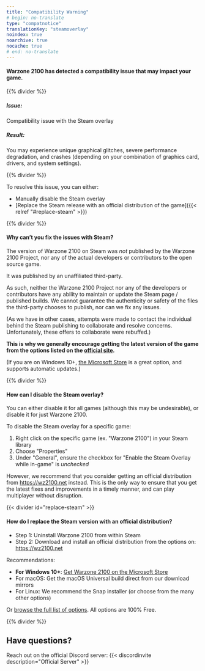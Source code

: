 ```yaml
---
title: "Compatibility Warning"
# begin: no-translate
type: "compatnotice"
translationKey: "steamoverlay"
noindex: true
noarchive: true
nocache: true
# end: no-translate
---
```


#### Warzone 2100 has detected a compatibility issue that may impact your game.

{{% divider %}}

##### Issue:
Compatibility issue with the Steam overlay

##### Result:
You may experience unique graphical glitches, severe performance degradation, and crashes (depending on your combination of graphics card, drivers, and system settings).

{{% divider %}}

To resolve this issue, you can either:
- Manually disable the Steam overlay
- [Replace the Steam release with an official distribution of the game]({{< relref "#replace-steam" >}})

{{% divider %}}

#### Why can’t you fix the issues with Steam?

The version of Warzone 2100 on Steam was _not_ published by the Warzone 2100 Project, nor any of the actual developers or contributors to the open source game.

It was published by an unaffiliated third-party.

As such, neither the Warzone 2100 Project nor any of the developers or contributors have any ability to maintain or update the Steam page / published builds. We cannot guarantee the authenticity or safety of the files the third-party chooses to publish, nor can we fix any issues.

(As we have in other cases, attempts were made to contact the individual behind the Steam publishing to collaborate and resolve concerns. Unfortunately, these offers to collaborate were rebuffed.)

**This is why we generally encourage getting the latest version of the game from the options listed on the [official site](https://wz2100.net).**

(If you are on Windows 10+, [the Microsoft Store](https://www.microsoft.com/store/apps/9MW0Z4MPCS8C) is a great option, and supports automatic updates.)

{{% divider %}}

#### How can I disable the Steam overlay?

You can either disable it for all games (although this may be undesirable), or disable it for just Warzone 2100.

To disable the Steam overlay for a specific game:
1. Right click on the specific game (ex. "Warzone 2100") in your Steam library
2. Choose "Properties"
3. Under "General", ensure the checkbox for "Enable the Steam Overlay while in-game" is _unchecked_

However, we recommend that you consider getting an official distribution from https://wz2100.net instead. This is the only way to ensure that you get the latest fixes and improvements in a timely manner, and can play multiplayer without disruption.

{{< divider id="replace-steam" >}}

#### How do I replace the Steam version with an official distribution?

- Step 1: Uninstall Warzone 2100 from within Steam
- Step 2: Download and install an official distribution from the options on: https://wz2100.net

Recommendations:
- **For Windows 10+**: [Get Warzone 2100 on the Microsoft Store](https://www.microsoft.com/store/apps/9MW0Z4MPCS8C)
- For macOS: Get the macOS Universal build direct from our download mirrors
- For Linux: We recommend the Snap installer (or choose from the many other options)

Or [browse the full list of options](https://wz2100.net). All options are 100% Free.

{{% divider %}}

## Have questions?

Reach out on the official Discord server:
{{< discordinvite description="Official Server" >}}
